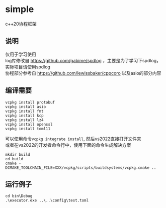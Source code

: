 # simple
c++20协程框架

## 说明
仅用于学习使用  
log库修改自 https://github.com/gabime/spdlog ，主要是为了学习下spdlog，实际项目请使用spdlog  
协程部分参考自 https://github.com/lewissbaker/cppcoro 以及asio的部分内容  

## 编译需要
```
vcpkg install protobuf
vcpkg install asio
vcpkg install fmt
vcpkg install kcp
vcpkg install lz4
vcpkg install openssl
vcpkg install toml11
```

可以使用命令`vcpkg integrate install`, 然后vs2022直接打开文件夹  
或者在vs2022的开发者命令行中，使用下面的命令生成解决方案
```
mkdir build
cd build
cmake -DCMAKE_TOOLCHAIN_FILE=XXX/vcpkg/scripts/buildsystems/vcpkg.cmake ..
```

## 运行例子
```
cd bin\Debug
.\executor.exe ..\..\config\test.toml
```